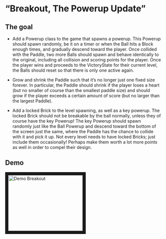 # “Breakout, The Powerup Update”

## The goal

- Add a Powerup class to the game that spawns a powerup. This Powerup should spawn randomly,
  be it on a timer or when the Ball hits a Block enough times, and gradually descend toward the
  player. Once collided with the Paddle, two more Balls should spawn and behave identically to
  the original, including all collision and scoring points for the player. Once the player
  wins and proceeds to the VictoryState for their current level, the Balls should reset so that
  there is only one active again.

- Grow and shrink the Paddle such that it’s no longer just one fixed size forever. In particular,
  the Paddle should shrink if the player loses a heart (but no smaller of course than the smallest
  paddle size) and should grow if the player exceeds a certain amount of score (but no larger than
  the largest Paddle).

- Add a locked Brick to the level spawning, as well as a key powerup. The locked Brick should not be
  breakable by the ball normally, unless they of course have the key Powerup! The key Powerup should
  spawn randomly just like the Ball Powerup and descend toward the bottom of the screen just the same,
  where the Paddle has the chance to collide with it and pick it up. Not every level needs to have locked
  Bricks; just include them occasionally! Perhaps make them worth a lot more points as well in order to
  compel their design.

## Demo

<a href="http://www.youtube.com/watch?feature=player_embedded&v=-vvZcQcqnBs
" target="_blank"><img src="http://img.youtube.com/vi/-vvZcQcqnBs/0.jpg"
alt="Demo Breakout" width="240" height="180" border="10" /></a>

